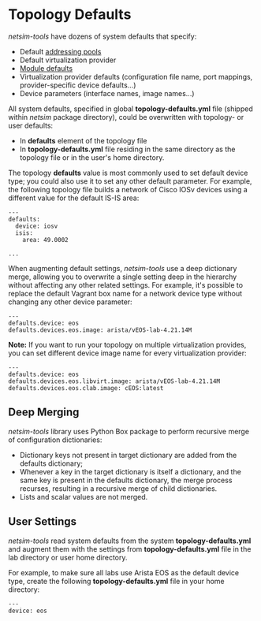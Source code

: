 # Topology Defaults

*netsim-tools* have dozens of system defaults that specify:

* Default [addressing pools](addressing.md)
* Default virtualization provider
* [Module defaults](modules.md)
* Virtualization provider defaults (configuration file name, port mappings, provider-specific device defaults...)
* Device parameters (interface names, image names...)

All system defaults, specified in global **topology-defaults.yml** file (shipped within *netsim* package directory), could be overwritten with topology- or user defaults:

* In **defaults** element of the topology file
* In **topology-defaults.yml** file residing in the same directory as the topology file or in the user's home directory.

The topology **defaults** value is most commonly used to set default device type; you could also use it to set any other default parameter. For example, the following topology file builds a network of Cisco IOSv devices using a different value for the default IS-IS area:

```
---
defaults:
  device: iosv
  isis:
    area: 49.0002

...
```

When augmenting default settings, *netsim-tools* use a deep dictionary merge, allowing you to overwrite a single setting deep in the hierarchy without affecting any other related settings. For example, it's possible to replace the default Vagrant box name for a network device type without changing any other device parameter:

```
---
defaults.device: eos
defaults.devices.eos.image: arista/vEOS-lab-4.21.14M
```

**Note:** If you want to run your topology on multiple virtualization provides, you can set different device image name for every virtualization provider:

```
---
defaults.device: eos
defaults.devices.eos.libvirt.image: arista/vEOS-lab-4.21.14M
defaults.devices.eos.clab.image: cEOS:latest
```

## Deep Merging

*netsim-tools* library uses Python Box package to perform recursive merge of configuration dictionaries:

* Dictionary keys not present in target dictionary are added from the defaults dictionary;
* Whenever a key in the target dictionary is itself a dictionary, and the same key is present in the defaults dictionary, the merge process recurses, resulting in a recursive merge of child dictionaries.
* Lists and scalar values are not merged.

## User Settings

*netsim-tools* read system defaults from the system **topology-defaults.yml** and augment them with the settings from **topology-defaults.yml** file in the lab directory or user home directory.

For example, to make sure all labs use Arista EOS as the default device type, create the following **topology-defaults.yml** file in your home directory:

```
---
device: eos
```
